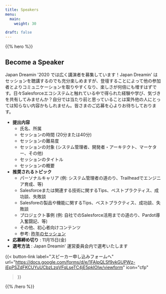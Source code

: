 ```yaml
---
title: Speakers
menu:
  main:
    weight: 30

draft: false
---
```

{{% hero %}}
## Become a Speaker

Japan Dreamin '2020 では広く講演者を募集しています！Japan Dreamin' はセッションを聴講するのでも充分楽しめますが、登壇することによって他の参加者とよりコミュニケーションを取りやすくなり、楽しさが何倍にも増すはずです。日々Salesforceエコシステムと触れている中で得られた経験や学び、気づきを共有してみませんか？自分では当たり前と思っていることは案外他の人にとっては知らない内容かもしれません。皆さまのご応募を心よりお待ちしております。

* **提出内容**
  * 氏名、所属
  * セッションの時間 (20分または40分)
  * セッションの難易度
  * セッションの対象 (システム管理者、開発者・アーキテクト、マーケター、その他)
  * セッションのタイトル
  * セッションの概要
* **推奨されるトピック**
  * パーソナルキャリア (例: システム管理者の道のり、Trailheadでエンジニア育成、等)
  * Salesforceまたは関連する技術に関するTips、ベストプラクティス、成功談、失敗談
  * Salesforeの製品や機能に関するTips、ベストプラクティス、成功談、失敗談
  * プロジェクト事例 (例: 自社でのSalesforce活用までの道のり、Pardot導入奮闘記、等)
  * その他、初心者向けコンテンツ
  * 参考: [昨年のセッション](https://connpass.com/event/109851/)
* **応募締め切り** : 11月15日(金)
* **選考方法** : Japan Dreamin' 運営委員会内で選考いたします

{{< button-link label="スピーカー申し込みフォームへ"
                url="https://docs.google.com/forms/d/e/1FAIpQLSf9vkGUPWz-iEpPSZdFKCUYuUCbzLzqVFqLseTC4jE5pklOIw/viewform"
                icon="cfp"
>}} 

{{% /hero %}}
